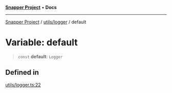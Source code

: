 [**Snapper Project**](../../../README.md) • **Docs**

***

[Snapper Project](../../../README.md) / [utils/logger](../README.md) / default

# Variable: default

> `const` **default**: `Logger`

## Defined in

[utils/logger.ts:22](https://github.com/asifqatar/Snapper/blob/745a7dc53ba74a10939f2917619e05af16a1385f/utils/logger.ts#L22)
